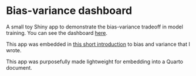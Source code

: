 # Bias-variance dashboard

A small toy Shiny app to demonstrate the bias-variance tradeoff in model training. 
You can see the dashboard [here](https://pommevilla.shinyapps.io/bias-variance-dashboard/).

This app was embedded in [this short introduction](https://pommevilla.github.io/bias-variance-intro/) to bias and variance that I wrote.

This app was purposefully made lightweight for embedding into a Quarto document.
